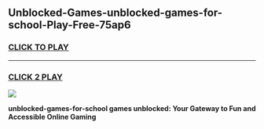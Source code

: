
## Unblocked-Games-unblocked-games-for-school-Play-Free-75ap6
<h3>
<a href="https://premium76.site?title=unblocked-games-for-school&ref=23A">CLICK TO PLAY</a></h3>
<hr>

<h3>
<a href="https://premium76.site?title=unblocked-games-for-school&ref=23A">CLICK 2 PLAY</a>
  
</h3>

<a href="https://premium76.site?title=unblocked-games-for-school&ref=23A"><img src="https://clearcache.store/games.png"></a>


**unblocked-games-for-school games unblocked: Your Gateway to Fun and Accessible Online Gaming**
